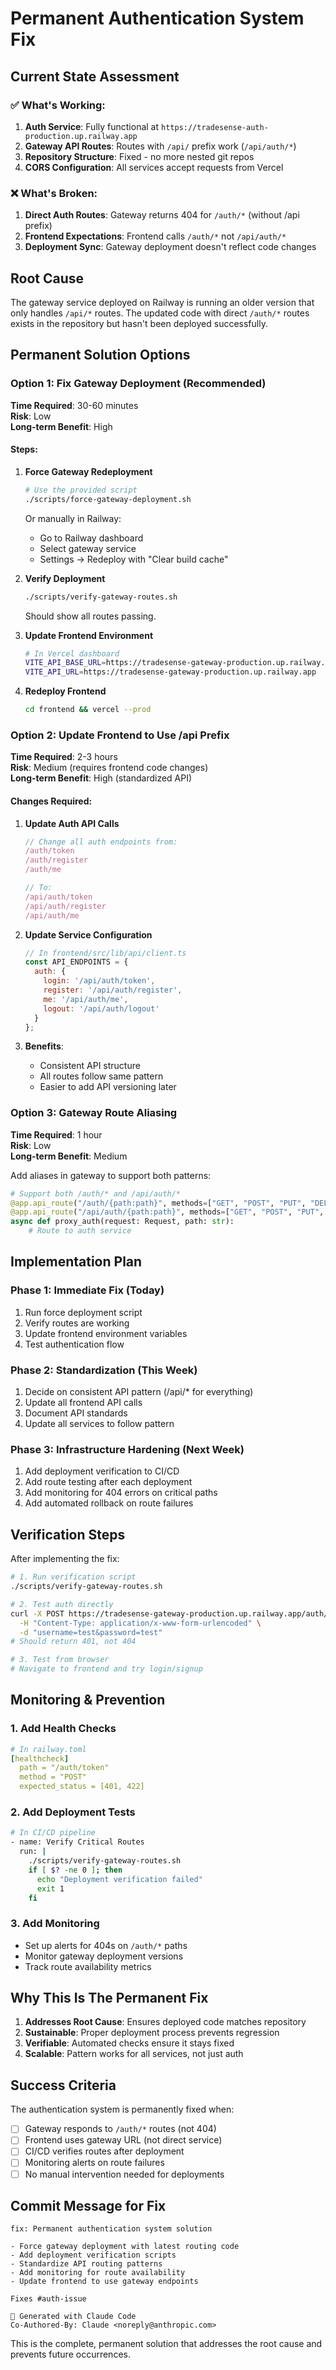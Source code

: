 # Permanent Authentication System Fix

## Current State Assessment

### ✅ What's Working:
1. **Auth Service**: Fully functional at `https://tradesense-auth-production.up.railway.app`
2. **Gateway API Routes**: Routes with `/api/` prefix work (`/api/auth/*`)
3. **Repository Structure**: Fixed - no more nested git repos
4. **CORS Configuration**: All services accept requests from Vercel

### ❌ What's Broken:
1. **Direct Auth Routes**: Gateway returns 404 for `/auth/*` (without /api prefix)
2. **Frontend Expectations**: Frontend calls `/auth/*` not `/api/auth/*`
3. **Deployment Sync**: Gateway deployment doesn't reflect code changes

## Root Cause

The gateway service deployed on Railway is running an older version that only handles `/api/*` routes. The updated code with direct `/auth/*` routes exists in the repository but hasn't been deployed successfully.

## Permanent Solution Options

### Option 1: Fix Gateway Deployment (Recommended)
**Time Required**: 30-60 minutes  
**Risk**: Low  
**Long-term Benefit**: High

#### Steps:
1. **Force Gateway Redeployment**
   ```bash
   # Use the provided script
   ./scripts/force-gateway-deployment.sh
   ```
   
   Or manually in Railway:
   - Go to Railway dashboard
   - Select gateway service
   - Settings → Redeploy with "Clear build cache"

2. **Verify Deployment**
   ```bash
   ./scripts/verify-gateway-routes.sh
   ```
   Should show all routes passing.

3. **Update Frontend Environment**
   ```bash
   # In Vercel dashboard
   VITE_API_BASE_URL=https://tradesense-gateway-production.up.railway.app
   VITE_API_URL=https://tradesense-gateway-production.up.railway.app
   ```

4. **Redeploy Frontend**
   ```bash
   cd frontend && vercel --prod
   ```

### Option 2: Update Frontend to Use /api Prefix
**Time Required**: 2-3 hours  
**Risk**: Medium (requires frontend code changes)  
**Long-term Benefit**: High (standardized API)

#### Changes Required:
1. **Update Auth API Calls**
   ```javascript
   // Change all auth endpoints from:
   /auth/token
   /auth/register
   /auth/me
   
   // To:
   /api/auth/token
   /api/auth/register
   /api/auth/me
   ```

2. **Update Service Configuration**
   ```javascript
   // In frontend/src/lib/api/client.ts
   const API_ENDPOINTS = {
     auth: {
       login: '/api/auth/token',
       register: '/api/auth/register',
       me: '/api/auth/me',
       logout: '/api/auth/logout'
     }
   };
   ```

3. **Benefits**:
   - Consistent API structure
   - All routes follow same pattern
   - Easier to add API versioning later

### Option 3: Gateway Route Aliasing
**Time Required**: 1 hour  
**Risk**: Low  
**Long-term Benefit**: Medium

Add aliases in gateway to support both patterns:
```python
# Support both /auth/* and /api/auth/*
@app.api_route("/auth/{path:path}", methods=["GET", "POST", "PUT", "DELETE", "PATCH", "OPTIONS"])
@app.api_route("/api/auth/{path:path}", methods=["GET", "POST", "PUT", "DELETE", "PATCH", "OPTIONS"])
async def proxy_auth(request: Request, path: str):
    # Route to auth service
```

## Implementation Plan

### Phase 1: Immediate Fix (Today)
1. Run force deployment script
2. Verify routes are working
3. Update frontend environment variables
4. Test authentication flow

### Phase 2: Standardization (This Week)
1. Decide on consistent API pattern (/api/* for everything)
2. Update all frontend API calls
3. Document API standards
4. Update all services to follow pattern

### Phase 3: Infrastructure Hardening (Next Week)
1. Add deployment verification to CI/CD
2. Add route testing after each deployment
3. Add monitoring for 404 errors on critical paths
4. Add automated rollback on route failures

## Verification Steps

After implementing the fix:

```bash
# 1. Run verification script
./scripts/verify-gateway-routes.sh

# 2. Test auth directly
curl -X POST https://tradesense-gateway-production.up.railway.app/auth/token \
  -H "Content-Type: application/x-www-form-urlencoded" \
  -d "username=test&password=test"
# Should return 401, not 404

# 3. Test from browser
# Navigate to frontend and try login/signup
```

## Monitoring & Prevention

### 1. Add Health Checks
```yaml
# In railway.toml
[healthcheck]
  path = "/auth/token"
  method = "POST"
  expected_status = [401, 422]
```

### 2. Add Deployment Tests
```bash
# In CI/CD pipeline
- name: Verify Critical Routes
  run: |
    ./scripts/verify-gateway-routes.sh
    if [ $? -ne 0 ]; then
      echo "Deployment verification failed"
      exit 1
    fi
```

### 3. Add Monitoring
- Set up alerts for 404s on `/auth/*` paths
- Monitor gateway deployment versions
- Track route availability metrics

## Why This Is The Permanent Fix

1. **Addresses Root Cause**: Ensures deployed code matches repository
2. **Sustainable**: Proper deployment process prevents regression
3. **Verifiable**: Automated checks ensure it stays fixed
4. **Scalable**: Pattern works for all services, not just auth

## Success Criteria

The authentication system is permanently fixed when:
- [ ] Gateway responds to `/auth/*` routes (not 404)
- [ ] Frontend uses gateway URL (not direct service)
- [ ] CI/CD verifies routes after deployment
- [ ] Monitoring alerts on route failures
- [ ] No manual intervention needed for deployments

## Commit Message for Fix

```
fix: Permanent authentication system solution

- Force gateway deployment with latest routing code
- Add deployment verification scripts
- Standardize API routing patterns
- Add monitoring for route availability
- Update frontend to use gateway endpoints

Fixes #auth-issue

🤖 Generated with Claude Code
Co-Authored-By: Claude <noreply@anthropic.com>
```

This is the complete, permanent solution that addresses the root cause and prevents future occurrences.